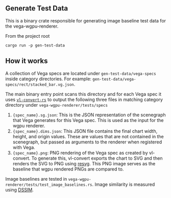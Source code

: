 ## Generate Test Data
This is a binary crate responsible for generating image baseline test data for the vega-wgpu-renderer.

From the project root
```
cargo run -p gen-test-data
```

## How it works
A collection of Vega specs are located under `gen-test-data/vega-specs` inside category directories.
For example: `gen-test-data/vega-specs/rect/stacked_bar.vg.json`.

The main binary entry point scans this directory and for each Vega spec it uses 
[`vl-convert-rs`](https://github.com/vega/vl-convert) to
output the following three files in matching category directory under `vega-wgpu-renderer/tests/specs`
 1. `{spec_name}.sg.json`: This is the JSON representation of the scenegraph that Vega generates for this Vega spec.
   This is used as the input for the wgpu renderer.
 2. `{spec_name}.dims.json`: This JSON file contains the final chart width, height, and origin values.
   These are values that are not contained in the scenegraph, but passed as arguments to the renderer when registered with Vega.
 3. `{spec_name}.png`:  PNG rendering of the Vega spec as created by vl-convert. To generate this, vl-convert exports the
   chart to SVG and then renders the SVG to PNG using [resvg](https://github.com/RazrFalcon/resvg). This PNG image serves
   as the baseline that wgpu rendered PNGs are compared to.

Image baselines are tested in `vega-wgpu-renderer/tests/test_image_baselines.rs`. Image similarity is measured
using [DSSIM](https://github.com/kornelski/dssim).
